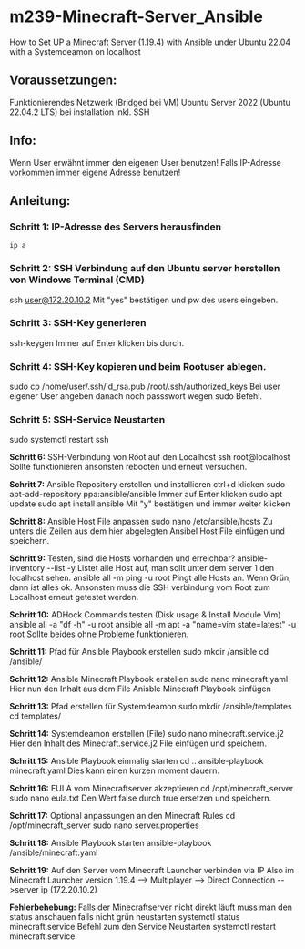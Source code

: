 # m239-Minecraft-Server_Ansible
How to Set UP a Minecraft Server (1.19.4) with Ansible under Ubuntu 22.04 with a Systemdeamon on localhost


## Voraussetzungen:
Funktionierendes Netzwerk (Bridged bei VM)
Ubuntu Server 2022 (Ubuntu 22.04.2 LTS) bei installation inkl. SSH


## Info:
Wenn User erwähnt immer den eigenen User benutzen!
Falls IP-Adresse vorkommen immer eigene Adresse benutzen!


## Anleitung:
### Schritt 1: IP-Adresse des Servers herausfinden
```shell
ip a
```

### Schritt 2: SSH Verbindung auf den Ubuntu server herstellen von Windows Terminal (CMD)
ssh user@172.20.10.2
Mit "yes" bestätigen und pw des users eingeben.

### Schritt 3: SSH-Key generieren
ssh-keygen
Immer auf Enter klicken bis durch.

### Schritt 4: SSH-Key kopieren und beim Rootuser ablegen.
sudo cp /home/user/.ssh/id_rsa.pub /root/.ssh/authorized_keys
Bei user eigener User angeben danach noch passswort wegen sudo Befehl.

### Schritt 5: SSH-Service Neustarten
sudo systemctl restart ssh

**Schritt 6:** SSH-Verbindung von Root auf den Localhost
ssh root@localhost
Sollte funktionieren ansonsten rebooten und erneut versuchen.

**Schritt 7:** Ansible Repository erstellen und installieren
ctrl+d klicken
sudo apt-add-repository ppa:ansible/ansible
Immer auf Enter klicken
sudo apt update
sudo apt install ansible
Mit "y" bestätigen und immer weiter klicken

**Schritt 8:** Ansible Host File anpassen
sudo nano /etc/ansible/hosts
Zu unters die Zeilen aus dem hier abgelegten Ansibel Host File einfügen und speichern.

**Schritt 9:**  Testen, sind die Hosts vorhanden und erreichbar?
ansible-inventory --list -y 
Listet alle Host auf, man sollt unter dem server 1 den localhost sehen.
ansible all -m ping -u root 
Pingt alle Hosts an. Wenn Grün, dann ist alles ok. Ansonsten muss die SSH verbindung vom Root zum Localhost erneut getestet werden.

**Schritt 10:** ADHock Commands testen (Disk usage & Install Module Vim)
ansible all -a "df -h" -u root
ansible all -m apt -a "name=vim state=latest" -u root
Sollte beides ohne Probleme funktionieren.

**Schritt 11:** Pfad für Ansible Playbook erstellen
sudo mkdir /ansible
cd /ansible/

**Schritt 12:** Ansible Minecraft Playbook erstellen
sudo nano minecraft.yaml
Hier nun den Inhalt aus dem File Anisble Minecraft Playbook einfügen

**Schritt 13:** Pfad erstellen für Systemdeamon
sudo mkdir /ansible/templates
cd templates/

**Schritt 14:** Systemdeamon erstellen (File)
sudo nano minecraft.service.j2
Hier den Inhalt des Minecraft.service.j2 File einfügen und speichern.

**Schritt 15:** Ansible Playbook einmalig starten
cd ..
ansible-playbook minecraft.yaml
Dies kann einen kurzen moment dauern.

**Schritt 16:** EULA vom Minecraftserver akzeptieren
cd /opt/minecraft_server
sudo nano eula.txt
Den Wert false durch true ersetzen und speichern.

**Schritt 17:** Optional anpassungen an den Minecraft Rules
cd /opt/minecraft_server
sudo nano server.properties

**Schritt 18:** Ansible Playbook starten
ansible-playbook /ansible/minecraft.yaml

**Schritt 19:** Auf den Server vom Minecraft Launcher verbinden via IP
Also im Minecraft Launcher version 1.19.4 --> Multiplayer --> Direct Connection -->server ip (172.20.10.2)

**Fehlerbehebung:**
Falls der Minecraftserver nicht direkt läuft muss man den status anschauen falls nicht grün neustarten
systemctl status minecraft.service
Befehl zum den Service Neustarten
systemctl restart minecraft.service 

